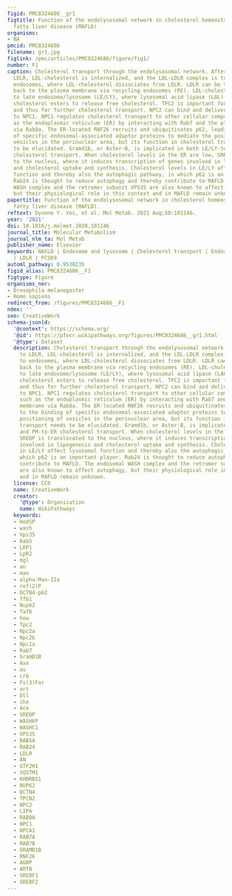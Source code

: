 ```yaml
---
figid: PMC8324686__gr1
figtitle: Function of the endolysosomal network in cholesterol homeostasis and metabolic-associated
  fatty liver disease (MAFLD)
organisms:
- NA
pmcid: PMC8324686
filename: gr1.jpg
figlink: /pmc/articles/PMC8324686/figure/fig1/
number: F1
caption: Cholesterol transport through the endolysosomal network. After binding to
  LDLR, LDL-cholesterol is internalized, and the LDL-LDLR complex is transported to
  endosomes, where LDL-cholesterol dissociates from LDLR. LDLR can be transported
  back to the plasma membrane via recycling endosomes (RE). LDL-cholesterol is transported
  to late endosome/lysosome (LE/LY), where lysosomal acid lipase (LAL) hydrolyzes
  cholesterol esters to release free cholesterol. TPC2 is important for LE-LY fusion
  and thus for further cholesterol transport. NPC2 can bind and deliver free cholesterol
  to NPC1. NPC1 regulates cholesterol transport to other cellular compartments, such
  as the endoplasmic reticulum (ER) by interacting with Rab7 and the plasma membrane
  via Rab8a. The ER-located RNF26 recruits and ubiquitinates p62, leading to the binding
  of specific endosomal-associated adaptor proteins to mediate the positioning of
  vesicles in the perinuclear area, but its function in cholesterol transport needs
  to be elucidated. Gramd1b, or Aster-B, is implicated in both LE/LY-to-PM and PM-to-ER
  cholesterol transport. When cholesterol levels in the ER are low, SREBP is translocated
  to the nucleus, where it induces transcription of genes involved in lipogenesis
  and cholesterol uptake and synthesis. Cholesterol levels in LE/LY affect lysosomal
  function and thereby also the autophagic pathway, in which p62 is an important player.
  Rab24 is thought to reduce autophagy and thereby contribute to MAFLD. The endosomal
  WASH complex and the retromer subunit VPS35 are also known to affect autophagy,
  but their physiological role in this context and in MAFLD remain unknown.
papertitle: Function of the endolysosomal network in cholesterol homeostasis and metabolic-associated
  fatty liver disease (MAFLD).
reftext: Dyonne Y. Vos, et al. Mol Metab. 2021 Aug;50:101146.
year: '2021'
doi: 10.1016/j.molmet.2020.101146
journal_title: Molecular Metabolism
journal_nlm_ta: Mol Metab
publisher_name: Elsevier
keywords: NAFLD | Endosome and lysosome | Cholesterol transport | Endosomal sorting
  | LDLR | PCSK9
automl_pathway: 0.9530235
figid_alias: PMC8324686__F1
figtype: Figure
organisms_ner:
- Drosophila melanogaster
- Homo sapiens
redirect_from: /figures/PMC8324686__F1
ndex: ''
seo: CreativeWork
schema-jsonld:
  '@context': https://schema.org/
  '@id': https://pfocr.wikipathways.org/figures/PMC8324686__gr1.html
  '@type': Dataset
  description: Cholesterol transport through the endolysosomal network. After binding
    to LDLR, LDL-cholesterol is internalized, and the LDL-LDLR complex is transported
    to endosomes, where LDL-cholesterol dissociates from LDLR. LDLR can be transported
    back to the plasma membrane via recycling endosomes (RE). LDL-cholesterol is transported
    to late endosome/lysosome (LE/LY), where lysosomal acid lipase (LAL) hydrolyzes
    cholesterol esters to release free cholesterol. TPC2 is important for LE-LY fusion
    and thus for further cholesterol transport. NPC2 can bind and deliver free cholesterol
    to NPC1. NPC1 regulates cholesterol transport to other cellular compartments,
    such as the endoplasmic reticulum (ER) by interacting with Rab7 and the plasma
    membrane via Rab8a. The ER-located RNF26 recruits and ubiquitinates p62, leading
    to the binding of specific endosomal-associated adaptor proteins to mediate the
    positioning of vesicles in the perinuclear area, but its function in cholesterol
    transport needs to be elucidated. Gramd1b, or Aster-B, is implicated in both LE/LY-to-PM
    and PM-to-ER cholesterol transport. When cholesterol levels in the ER are low,
    SREBP is translocated to the nucleus, where it induces transcription of genes
    involved in lipogenesis and cholesterol uptake and synthesis. Cholesterol levels
    in LE/LY affect lysosomal function and thereby also the autophagic pathway, in
    which p62 is an important player. Rab24 is thought to reduce autophagy and thereby
    contribute to MAFLD. The endosomal WASH complex and the retromer subunit VPS35
    are also known to affect autophagy, but their physiological role in this context
    and in MAFLD remain unknown.
  license: CC0
  name: CreativeWork
  creator:
    '@type': Organization
    name: WikiPathways
  keywords:
  - modSP
  - wash
  - Vps35
  - Rab5
  - LRP1
  - LpR2
  - mgl
  - an
  - man
  - alpha-Man-IIa
  - ref(2)P
  - DCTN4-p62
  - Tfb1
  - Nup62
  - Taf6
  - how
  - Tpc2
  - Npc2a
  - Npc2b
  - Npc1a
  - Rab7
  - GramD1B
  - Axn
  - as
  - crb
  - Fs(3)Far
  - art
  - Dll
  - che
  - Ace
  - SREBP
  - WASH6P
  - WASHC1
  - VPS35
  - RAB5A
  - RAB24
  - LDLR
  - AN
  - GTF2H1
  - SQSTM1
  - KHDRBS1
  - NUP62
  - DCTN4
  - TPCN2
  - NPC2
  - LIPA
  - RAB8A
  - NPC1
  - NPCA1
  - RAB7A
  - RAB7B
  - GRAMD1B
  - RNF26
  - AGRP
  - ARTN
  - SREBF1
  - SREBF2
---
```

